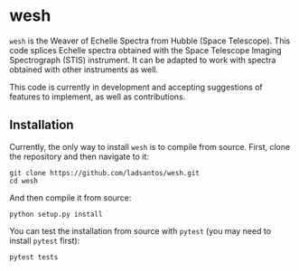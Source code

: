 # wesh

``wesh`` is the Weaver of Echelle Spectra from Hubble (Space Telescope). This code splices Echelle spectra obtained with the Space Telescope Imaging Spectrograph (STIS) instrument. It can be adapted to work with spectra obtained with other instruments as well.

This code is currently in development and accepting suggestions of features to implement, as well as contributions.

Installation
------------

Currently, the only way to install ``wesh`` is to compile from source. First, clone the repository and then navigate to it:
```angular2html
git clone https://github.com/ladsantos/wesh.git
cd wesh
```

And then compile it from source:
```angular2html
python setup.py install
```

You can test the installation from source with ``pytest`` (you may need to install ``pytest`` first):
```angular2html
pytest tests
```
